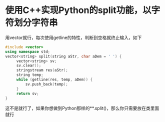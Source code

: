 # 使用C++实现Python的split功能，以字符划分字符串

用vector就行，每次使用getline的特性，判断到空格就终止输入，如下
```cpp
#include <vector>
using namespace std;
vector<string> split(string aStr, char aDem = ' ') {
     vector<string> sv;
     sv.clear();
     stringstream res(aStr);
     string temp;
     while (getline(res, temp, aDem)) {
         sv.push_back(temp);
     }
     return sv;
}
```
这不是就行了，如果你想做到Python那样的**.split()，那么你只需要放在类里面就行
